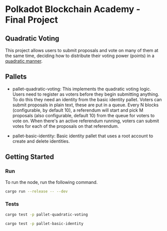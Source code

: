 # Polkadot Blockchain Academy - Final Project

## Quadratic Voting

This project allows users to submit proposals and vote on many of them at the same time,
deciding how to distribute their voting power (points) in a [quadratic manner](https://www.economist.com/interactive/2021/12/18/quadratic-voting).

## Pallets

- pallet-quadratic-voting: This implements the quadratic voting logic.
  Users need to register as voters before they begin submitting anything.
  To do this they need an identity from the basic identity pallet.
  Voters can submit proposals in plain text, these are put in a queue.
  Every N blocks (configurable, by default 10), a referendum will start
  and pick M proposals (also configurable, default 10) from the queue for voters to vote on.
  When there's an active referendum running, voters can submit votes for each of the proposals
  on that referendum.

- pallet-basic-identity: Basic identity pallet that uses a root account to create and delete
  identities.

## Getting Started

### Run

To run the node, run the following command.

```sh
cargo run --release -- --dev
```

### Tests

```sh
cargo test -p pallet-quadratic-voting
```

```sh
cargo test -p pallet-basic-identity
```
